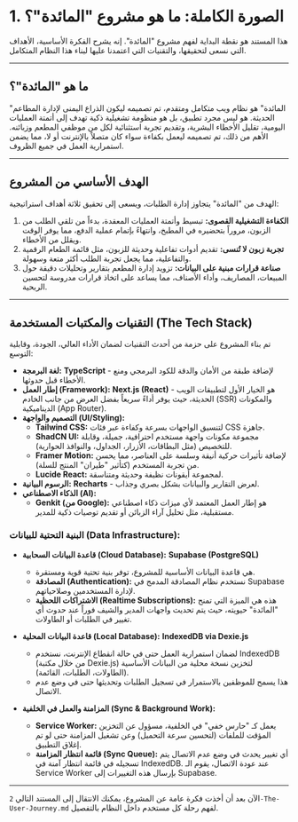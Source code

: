 # 1. الصورة الكاملة: ما هو مشروع "المائدة"؟

هذا المستند هو نقطة البداية لفهم مشروع "المائدة". إنه يشرح الفكرة الأساسية، الأهداف التي نسعى لتحقيقها، والتقنيات التي اعتمدنا عليها لبناء هذا النظام المتكامل.

---

## ما هو "المائدة"؟

"المائدة" هو نظام ويب متكامل ومتقدم، تم تصميمه ليكون الذراع اليمنى لإدارة المطاعم الحديثة. هو ليس مجرد تطبيق، بل هو منظومة تشغيلية ذكية تهدف إلى أتمتة العمليات اليومية، تقليل الأخطاء البشرية، وتقديم تجربة استثنائية لكل من موظفي المطعم وزبائنه. الأهم من ذلك، تم تصميمه ليعمل بكفاءة سواء كان متصلاً بالإنترنت أو لا، مما يضمن استمرارية العمل في جميع الظروف.

---

## الهدف الأساسي من المشروع

الهدف من "المائدة" يتجاوز إدارة الطلبات، ويسعى إلى تحقيق ثلاثة أهداف استراتيجية:

1.  **الكفاءة التشغيلية القصوى:** تبسيط وأتمتة العمليات المعقدة، بدءاً من تلقي الطلب من الزبون، مروراً بتحضيره في المطبخ، وانتهاءً بإتمام عملية الدفع، مما يوفر الوقت ويقلل من الأخطاء.
2.  **تجربة زبون لا تُنسى:** تقديم أدوات تفاعلية وحديثة للزبون، مثل قائمة الطعام الرقمية والتفاعلية، مما يجعل تجربة الطلب أكثر متعة وسهولة.
3.  **صناعة قرارات مبنية على البيانات:** تزويد إدارة المطعم بتقارير وتحليلات دقيقة حول المبيعات، المصاريف، وأداء الأصناف، مما يساعد على اتخاذ قرارات مدروسة لتحسين الربحية.

---

## التقنيات والمكتبات المستخدمة (The Tech Stack)

تم بناء المشروع على حزمة من أحدث التقنيات لضمان الأداء العالي، الجودة، وقابلية التوسع:

*   **لغة البرمجة:** **TypeScript** - لإضافة طبقة من الأمان والدقة للكود البرمجي ومنع الأخطاء قبل حدوثها.
*   **إطار العمل (Framework):** **Next.js (React)** - هو الخيار الأول لتطبيقات الويب الحديثة، حيث يوفر أداءً سريعاً بفضل العرض من جانب الخادم (SSR) والمكونات الديناميكية (App Router).
*   **التصميم والواجهة (UI/Styling):**
    *   **Tailwind CSS:** لتنسيق الواجهات بسرعة وكفاءة عبر فئات CSS جاهزة.
    *   **ShadCN UI:** مجموعة مكونات واجهة مستخدم احترافية، جميلة، وقابلة للتخصيص (مثل البطاقات، الأزرار، الجداول، والنوافذ الحوارية).
    *   **Framer Motion:** لإضافة تأثيرات حركية أنيقة وسلسة على العناصر، مما يحسن من تجربة المستخدم (كتأثير "طيران" المنتج للسلة).
    *   **Lucide React:** لمجموعة أيقونات نظيفة وحديثة ومتناسقة.
*   **الرسوم البيانية:** **Recharts** - لعرض التقارير والبيانات بشكل بصري وجذاب.
*   **الذكاء الاصطناعي (AI):**
    *   **Genkit (من Google):** هو إطار العمل المعتمد لأي ميزات ذكاء اصطناعي مستقبلية، مثل تحليل آراء الزبائن أو تقديم توصيات ذكية للمدير.

### **البنية التحتية للبيانات (Data Infrastructure):**

*   **قاعدة البيانات السحابية (Cloud Database):** **Supabase (PostgreSQL)**
    *   هي قاعدة البيانات الأساسية للمشروع، توفر بنية تحتية قوية ومستقرة.
    *   **المصادقة (Authentication):** نستخدم نظام المصادقة المدمج في Supabase لإدارة المستخدمين وصلاحياتهم.
    *   **الاشتراكات اللحظية (Realtime Subscriptions):** هذه هي الميزة التي تمنح "المائدة" حيويته، حيث يتم تحديث واجهات المدير والشيف فوراً عند حدوث أي تغيير في الطلبات أو الطاولات.

*   **قاعدة البيانات المحلية (Local Database):** **IndexedDB via Dexie.js**
    *   لضمان استمرارية العمل حتى في حالة انقطاع الإنترنت، نستخدم IndexedDB (من خلال مكتبة Dexie.js) لتخزين نسخة محلية من البيانات الأساسية (الطاولات، الطلبات، القائمة).
    *   هذا يسمح للموظفين بالاستمرار في تسجيل الطلبات وتحديثها حتى في وضع عدم الاتصال.

*   **المزامنة والعمل في الخلفية (Sync & Background Work):**
    *   **Service Worker:** يعمل كـ "حارس خفي" في الخلفية، مسؤول عن التخزين المؤقت للملفات (لتحسين سرعة التحميل) وعن تشغيل المزامنة حتى لو تم إغلاق التطبيق.
    *   **قائمة انتظار المزامنة (Sync Queue):** أي تغيير يحدث في وضع عدم الاتصال يتم تسجيله في قائمة انتظار آمنة في IndexedDB. عند عودة الاتصال، يقوم الـ Service Worker بإرسال هذه التغييرات إلى Supabase.

---

الآن بعد أن أخذت فكرة عامة عن المشروع، يمكنك الانتقال إلى المستند التالي `2-The-User-Journey.md` لفهم رحلة كل مستخدم داخل النظام بالتفصيل.
